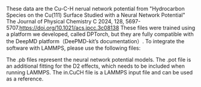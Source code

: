 These data are the Cu-C-H nerual network potential from "Hydrocarbon Species on the Cu(111) Surface Studied with a Neural Network Potential" The Journal of Physical Chemistry C 2024, 128, 5697-5707.https://doi.org/10.1021/acs.jpcc.3c08138
These files were trained using a platform we developed, called DPTorch, but they are fully compatible with the DeepMD platform（DeePMD-kit’s documentation）. 
To integrate the software with LAMMPS, please use the following files:

The .pb files represent the neural network potential models.
The .pot file is an additional fitting for the D2 effects, which needs to be included when running LAMMPS.
The in.CuCH file is a LAMMPS input file and can be used as a reference.
